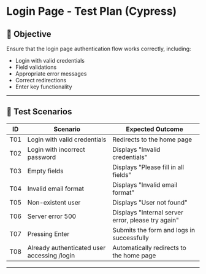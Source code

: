 # Login Page - Test Plan (Cypress)

## 🎯 Objective
Ensure that the login page authentication flow works correctly, including:
- Login with valid credentials
- Field validations
- Appropriate error messages
- Correct redirections
- Enter key functionality

---

## 🧩 Test Scenarios

| ID   | Scenario                                               | Expected Outcome |
|------|--------------------------------------------------------|-----------------|
| T01  | Login with valid credentials                           | Redirects to the home page |
| T02  | Login with incorrect password                          | Displays "Invalid credentials" |
| T03  | Empty fields                                           | Displays "Please fill in all fields" |
| T04  | Invalid email format                                   | Displays "Invalid email format" |
| T05  | Non-existent user                                      | Displays "User not found" |
| T06  | Server error 500                                       | Displays "Internal server error, please try again" |
| T07  | Pressing Enter                                         | Submits the form and logs in successfully |
| T08  | Already authenticated user accessing /login           | Automatically redirects to the home page |

---

